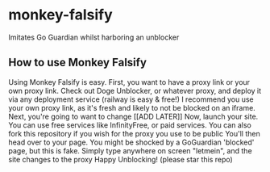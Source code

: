 # monkey-falsify
Imitates Go Guardian whilst harboring an unblocker 

## How to use Monkey Falsify
Using Monkey Falsify is easy. First, you want to have a proxy link or your own proxy link. Check out Doge Unblocker, or whatever proxy, and deploy it via any deployment service (railway is easy & free!)
I recommend you use your own proxy link, as it's fresh and likely to not be blocked on an iframe.
Next, you're going to want to change [[ADD LATER]]
Now, launch your site. You can use free services like InfinityFree, or paid services. You can also fork this repository if you wish for the proxy you use to be public
You'll then head over to your page. You might be shocked by a GoGuardian 'blocked' page, but this is fake.
Simply type anywhere on screen "letmein", and the site changes to the proxy
Happy Unblocking!
(please star this repo)
